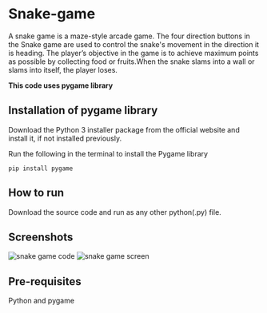 # Snake-game
A snake game is a maze-style arcade game. The four direction buttons in the Snake game are used to control the snake's movement in the direction it is heading. 
The player’s objective in the game is to achieve maximum points as possible by collecting food or fruits.When the snake slams into a wall or slams into itself, the player loses.


**This code uses pygame library**

## **Installation of pygame library**

Download the Python 3 installer package from the official website and install it, if not installed previously.

Run the following in the terminal to install the Pygame library
```
pip install pygame
```
## How to run

Download the source code and run as any other python(.py) file.

## Screenshots

![snake game code](/Users/ayushi/snakegame/game_code.jpg)
![snake game screen](/Users/ayushi/snakegame/game_screen.jpg)

## Pre-requisites
   Python and pygame

